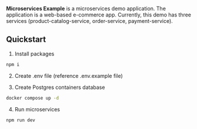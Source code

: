 **Microservices Example** is a microservices demo application. The application is a
web-based e-commerce app. Currently, this demo has three services (product-catalog-service, order-service, payment-service).

## Quickstart

1. Install packages

```sh
npm i
```

2. Create .env file (reference .env.example file)

3. Create Postgres containers database

```sh
docker compose up -d
```

4. Run microservices

```sh
npm run dev
```
